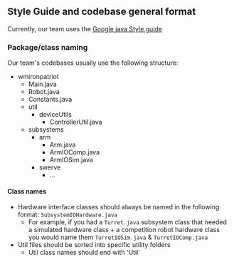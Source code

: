 ## Style Guide and codebase general format 

Currently, our team uses the [Google java Style guide](https://google.github.io/styleguide/javaguide.html)

### Package/class naming
Our team's codebases usually use the following structure:
- wmironpatriot
  - Main.java
  - Robot.java
  - Constants.java
  - util
    - deviceUtils
      - ControllerUtil.java
  - subsystems
    - arm
      - Arm.java
      - ArmIOComp.java
      - ArmIOSim.java
    - swerve
      - ...

#### Class names
* Hardware interface classes should always be named in the following format: ```SubsystemIOHardware.java```
    * For example, if you had a ```Turret.java``` subsystem class that needed a simulated hardware class + a competition robot hardware class you would name them ```TurretIOSim.java``` & ```TurretIOComp.java```
* Util files should be sorted into specific utility folders
  * Util class names should end with 'Util'